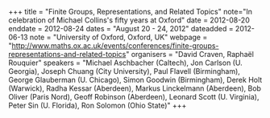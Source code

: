 +++
title = "Finite Groups, Representations, and Related Topics"
note="In celebration of Michael Collins's fifty years at Oxford"
date = 2012-08-20
enddate = 2012-08-24
dates = "August 20 - 24, 2012"
dateadded = 2012-06-13
note = "University of Oxford, Oxford, UK"
webpage = "http://www.maths.ox.ac.uk/events/conferences/finite-groups-representations-and-related-topics"
organisers = "David Craven, Raphaël Rouquier"
speakers = "Michael Aschbacher (Caltech), Jon Carlson (U. Georgia), Joseph Chuang (City University), Paul Flavell (Birmingham), George Glauberman (U. Chicago), Simon Goodwin (Birmingham), Derek Holt (Warwick), Radha Kessar (Aberdeen), Markus Linckelmann (Aberdeen), Bob Oliver (Paris Nord), Geoff Robinson (Aberdeen), Leonard Scott (U. Virginia), Peter Sin (U. Florida), Ron Solomon (Ohio State)"
+++
